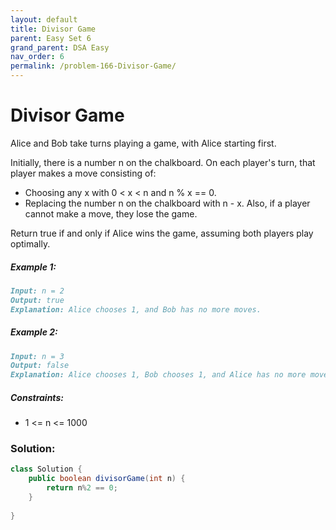```yaml
---
layout: default
title: Divisor Game
parent: Easy Set 6
grand_parent: DSA Easy
nav_order: 6
permalink: /problem-166-Divisor-Game/
---
```

# Divisor Game
Alice and Bob take turns playing a game, with Alice starting first.

Initially, there is a number n on the chalkboard. On each player's turn, that player makes a move consisting of:

* Choosing any x with 0 < x < n and n % x == 0.
* Replacing the number n on the chalkboard with n - x.
Also, if a player cannot make a move, they lose the game.

Return true if and only if Alice wins the game, assuming both players play optimally.

##### Example 1:
```markdown
Input: n = 2
Output: true
Explanation: Alice chooses 1, and Bob has no more moves.
```
##### Example 2:
```markdown
Input: n = 3
Output: false
Explanation: Alice chooses 1, Bob chooses 1, and Alice has no more moves.
```
##### Constraints:
* 1 <= n <= 1000

### Solution:
```java
class Solution {
    public boolean divisorGame(int n) {
        return n%2 == 0;
    }
    
}
```